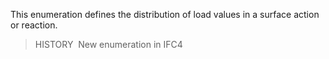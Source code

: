 This enumeration defines the distribution of load values in a surface action or reaction.

> HISTORY&nbsp; New enumeration in IFC4